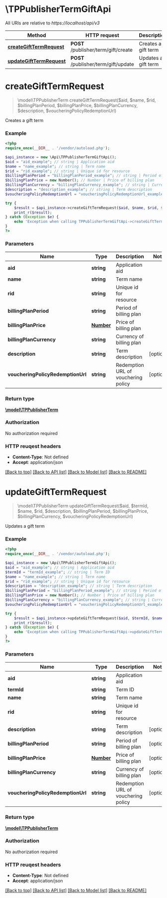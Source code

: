 # \TPPublisherTermGiftApi

All URIs are relative to *https://localhost/api/v3*

Method | HTTP request | Description
------------- | ------------- | -------------
[**createGiftTermRequest**](TPPublisherTermGiftApi.md#createGiftTermRequest) | **POST** /publisher/term/gift/create | Creates a gift term
[**updateGiftTermRequest**](TPPublisherTermGiftApi.md#updateGiftTermRequest) | **POST** /publisher/term/gift/update | Updates a gift term


# **createGiftTermRequest**
> \model\TPPublisherTerm createGiftTermRequest($aid, $name, $rid, $billingPlanPeriod, $billingPlanPrice, $billingPlanCurrency, $description, $voucheringPolicyRedemptionUrl)

Creates a gift term



### Example 
```php
<?php
require_once(__DIR__ . '/vendor/autoload.php');

$api_instance = new \Api\TPPublisherTermGiftApi();
$aid = "aid_example"; // string | Application aid
$name = "name_example"; // string | Term name
$rid = "rid_example"; // string | Unique id for resource
$billingPlanPeriod = "billingPlanPeriod_example"; // string | Period of billing plan
$billingPlanPrice = new Number(); // Number | Price of billing plan
$billingPlanCurrency = "billingPlanCurrency_example"; // string | Currency of billing plan
$description = "description_example"; // string | Term description
$voucheringPolicyRedemptionUrl = "voucheringPolicyRedemptionUrl_example"; // string | Redemption URL of vouchering policy

try { 
    $result = $api_instance->createGiftTermRequest($aid, $name, $rid, $billingPlanPeriod, $billingPlanPrice, $billingPlanCurrency, $description, $voucheringPolicyRedemptionUrl);
    print_r($result);
} catch (Exception $e) {
    echo 'Exception when calling TPPublisherTermGiftApi->createGiftTermRequest: ', $e->getMessage(), "\n";
}
?>
```

### Parameters

Name | Type | Description  | Notes
------------- | ------------- | ------------- | -------------
 **aid** | **string**| Application aid | 
 **name** | **string**| Term name | 
 **rid** | **string**| Unique id for resource | 
 **billingPlanPeriod** | **string**| Period of billing plan | 
 **billingPlanPrice** | [**Number**](.md)| Price of billing plan | 
 **billingPlanCurrency** | **string**| Currency of billing plan | 
 **description** | **string**| Term description | [optional] 
 **voucheringPolicyRedemptionUrl** | **string**| Redemption URL of vouchering policy | [optional] 

### Return type

[**\model\TPPublisherTerm**](TPPublisherTerm.md)

### Authorization

No authorization required

### HTTP reuqest headers

 - **Content-Type**: Not defined
 - **Accept**: application/json

[[Back to top]](#) [[Back to API list]](../README.md#documentation-for-api-endpoints) [[Back to Model list]](../README.md#documentation-for-models) [[Back to README]](../README.md)

# **updateGiftTermRequest**
> \model\TPPublisherTerm updateGiftTermRequest($aid, $termId, $name, $rid, $description, $billingPlanPeriod, $billingPlanPrice, $billingPlanCurrency, $voucheringPolicyRedemptionUrl)

Updates a gift term



### Example 
```php
<?php
require_once(__DIR__ . '/vendor/autoload.php');

$api_instance = new \Api\TPPublisherTermGiftApi();
$aid = "aid_example"; // string | Application aid
$termId = "termId_example"; // string | Term ID
$name = "name_example"; // string | Term name
$rid = "rid_example"; // string | Unique id for resource
$description = "description_example"; // string | Term description
$billingPlanPeriod = "billingPlanPeriod_example"; // string | Period of billing plan
$billingPlanPrice = new Number(); // Number | Price of billing plan
$billingPlanCurrency = "billingPlanCurrency_example"; // string | Currency of billing plan
$voucheringPolicyRedemptionUrl = "voucheringPolicyRedemptionUrl_example"; // string | Redemption URL of vouchering policy

try { 
    $result = $api_instance->updateGiftTermRequest($aid, $termId, $name, $rid, $description, $billingPlanPeriod, $billingPlanPrice, $billingPlanCurrency, $voucheringPolicyRedemptionUrl);
    print_r($result);
} catch (Exception $e) {
    echo 'Exception when calling TPPublisherTermGiftApi->updateGiftTermRequest: ', $e->getMessage(), "\n";
}
?>
```

### Parameters

Name | Type | Description  | Notes
------------- | ------------- | ------------- | -------------
 **aid** | **string**| Application aid | 
 **termId** | **string**| Term ID | 
 **name** | **string**| Term name | 
 **rid** | **string**| Unique id for resource | 
 **description** | **string**| Term description | [optional] 
 **billingPlanPeriod** | **string**| Period of billing plan | [optional] 
 **billingPlanPrice** | [**Number**](.md)| Price of billing plan | [optional] 
 **billingPlanCurrency** | **string**| Currency of billing plan | [optional] 
 **voucheringPolicyRedemptionUrl** | **string**| Redemption URL of vouchering policy | [optional] 

### Return type

[**\model\TPPublisherTerm**](TPPublisherTerm.md)

### Authorization

No authorization required

### HTTP reuqest headers

 - **Content-Type**: Not defined
 - **Accept**: application/json

[[Back to top]](#) [[Back to API list]](../README.md#documentation-for-api-endpoints) [[Back to Model list]](../README.md#documentation-for-models) [[Back to README]](../README.md)

